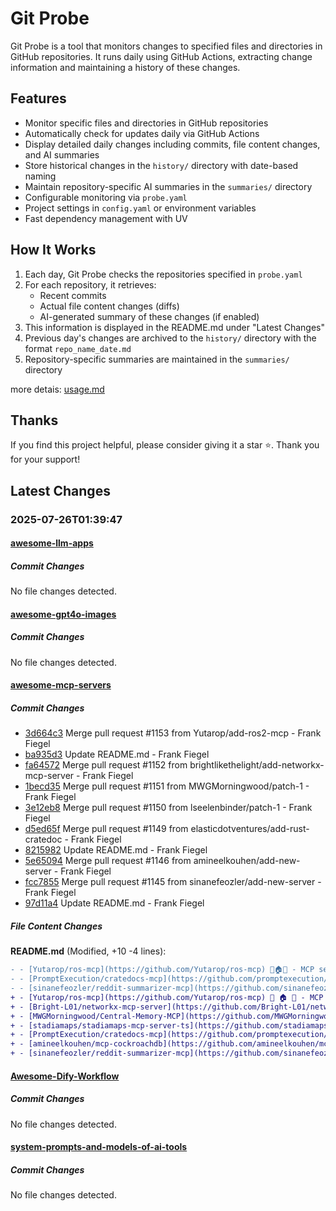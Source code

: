 # Git Probe

Git Probe is a tool that monitors changes to specified files and directories in GitHub repositories. It runs daily using GitHub Actions, extracting change information and maintaining a history of these changes.

## Features

- Monitor specific files and directories in GitHub repositories
- Automatically check for updates daily via GitHub Actions
- Display detailed daily changes including commits, file content changes, and AI summaries
- Store historical changes in the `history/` directory with date-based naming
- Maintain repository-specific AI summaries in the `summaries/` directory
- Configurable monitoring via `probe.yaml`
- Project settings in `config.yaml` or environment variables
- Fast dependency management with UV

## How It Works

1. Each day, Git Probe checks the repositories specified in `probe.yaml`
2. For each repository, it retrieves:
   - Recent commits
   - Actual file content changes (diffs)
   - AI-generated summary of these changes (if enabled)
3. This information is displayed in the README.md under "Latest Changes"
4. Previous day's changes are archived to the `history/` directory with the format `repo_name_date.md`
5. Repository-specific summaries are maintained in the `summaries/` directory

more detais: [usage.md](usage.md)

## Thanks

If you find this project helpful, please consider giving it a star ⭐️. Thank you for your support!


## Latest Changes

### 2025-07-26T01:39:47

#### [awesome-llm-apps](https://github.com/Shubhamsaboo/awesome-llm-apps)

##### Commit Changes

No file changes detected.

#### [awesome-gpt4o-images](https://github.com/jamez-bondos/awesome-gpt4o-images)

##### Commit Changes

No file changes detected.

#### [awesome-mcp-servers](https://github.com/punkpeye/awesome-mcp-servers)

##### Commit Changes

- [3d664c3](https://github.com/punkpeye/awesome-mcp-servers/commit/3d664c33a8e3a7d5c6aa7fa19df31ee9205df0a5) Merge pull request #1153 from Yutarop/add-ros2-mcp - Frank Fiegel
- [ba935d3](https://github.com/punkpeye/awesome-mcp-servers/commit/ba935d376e54fec2fcfa6581264562247beac985) Update README.md - Frank Fiegel
- [fa64572](https://github.com/punkpeye/awesome-mcp-servers/commit/fa645724acfb305a8197eb4adb8eafa3fa08acc6) Merge pull request #1152 from brightlikethelight/add-networkx-mcp-server - Frank Fiegel
- [1becd35](https://github.com/punkpeye/awesome-mcp-servers/commit/1becd35087413f2b11224932bdd27a3bb9f8193e) Merge pull request #1151 from MWGMorningwood/patch-1 - Frank Fiegel
- [3e12eb8](https://github.com/punkpeye/awesome-mcp-servers/commit/3e12eb88e81e9b221510c2f7adedd51e409c3ba3) Merge pull request #1150 from lseelenbinder/patch-1 - Frank Fiegel
- [d5ed65f](https://github.com/punkpeye/awesome-mcp-servers/commit/d5ed65f61ca530f1a310c6a5a52c52a5a9e3cec3) Merge pull request #1149 from elasticdotventures/add-rust-cratedoc - Frank Fiegel
- [8215982](https://github.com/punkpeye/awesome-mcp-servers/commit/82159828155510ac6cc3b03b744f4e236581cdfc) Update README.md - Frank Fiegel
- [5e65094](https://github.com/punkpeye/awesome-mcp-servers/commit/5e6509472596ffb02a5bafe9842b35b696766bf3) Merge pull request #1146 from amineelkouhen/add-new-server - Frank Fiegel
- [fcc7855](https://github.com/punkpeye/awesome-mcp-servers/commit/fcc7855561fb6f55275e691bfadc35a097efab77) Merge pull request #1145 from sinanefeozler/add-new-server - Frank Fiegel
- [97d11a4](https://github.com/punkpeye/awesome-mcp-servers/commit/97d11a48bdc01f098f51fde7f8759d7f3608b70d) Update README.md - Frank Fiegel


##### File Content Changes

**README.md** (Modified, +10 -4 lines):

```diff
- - [Yutarop/ros-mcp](https://github.com/Yutarop/ros-mcp) 🐍🏠🐧 - MCP server that supports ROS2 topics, services, and actions communication, and controls robots using natural language.
- - [PromptExecution/cratedocs-mcp](https://github.com/promptexecution/cratedocs-mcp) 🦀 🏠 - Outputs short-form Rust crate derived traits,interfaces, etc. from AST (uses same api as rust-analyzer), output limits (token estimation) &amp; crate docs w/regex stripping.
- - [sinanefeozler/reddit-summarizer-mcp](https://github.com/sinanefeozler/reddit-summarizer-mcp)  🐍 🏠 ☁️ - MCP server for summarizing users's reddit homepage or any subreddit based on posts and comments.
+ - [Yutarop/ros-mcp](https://github.com/Yutarop/ros-mcp) 🐍 🏠 🐧 - MCP server that supports ROS2 topics, services, and actions communication, and controls robots using natural language.
+ - [Bright-L01/networkx-mcp-server](https://github.com/Bright-L01/networkx-mcp-server) 🐍 🏠 - The first NetworkX integration for Model Context Protocol, enabling graph analysis and visualization directly in AI conversations. Supports 13 operations including centrality algorithms, community detection, PageRank, and graph visualization.
+ - [MWGMorningwood/Central-Memory-MCP](https://github.com/MWGMorningwood/Central-Memory-MCP) 📇 ☁️ - An Azure PaaS-hostable MCP server that provides a workspace-grounded knowledge graph for multiple developers using Azure Functions MCP triggers and Table storage.
+ - [stadiamaps/stadiamaps-mcp-server-ts](https://github.com/stadiamaps/stadiamaps-mcp-server-ts) 📇 ☁️ - A MCP server for Stadia Maps' Location APIs - Lookup addresses, places with geocoding, find time zones, create routes and static maps
+ - [PromptExecution/cratedocs-mcp](https://github.com/promptexecution/cratedocs-mcp) 🦀 🏠 - Outputs short-form Rust crate derived traits,interfaces, etc. from AST (uses same api as rust-analyzer), output limits (token estimation) & crate docs w/regex stripping.
+ - [amineelkouhen/mcp-cockroachdb](https://github.com/amineelkouhen/mcp-cockroachdb) 🐍 ☁️ - A Model Context Protocol server for managing, monitoring, and querying data in [CockroachDB](https://cockroachlabs.com).
+ - [sinanefeozler/reddit-summarizer-mcp](https://github.com/sinanefeozler/reddit-summarizer-mcp) 🐍 🏠 ☁️ - MCP server for summarizing users's Reddit homepage or any subreddit based on posts and comments.
```



#### [Awesome-Dify-Workflow](https://github.com/svcvit/Awesome-Dify-Workflow)

##### Commit Changes

No file changes detected.

#### [system-prompts-and-models-of-ai-tools](https://github.com/x1xhlol/system-prompts-and-models-of-ai-tools)

##### Commit Changes

No file changes detected.

